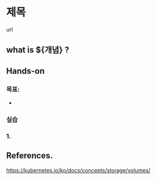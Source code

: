 # 제목

url

## what is ${개념} ?

## Hands-on

### 목표:

-

### 실습

### 1.

## References.

https://kubernetes.io/ko/docs/concepts/storage/volumes/
